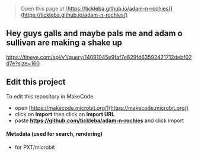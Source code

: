 
> Open this page at [https://tickleba.github.io/adam-n-rochies/](https://tickleba.github.io/adam-n-rochies/)

## Hey guys galls and maybe pals me and adam o sullivan are making a shake up

https://tineye.com/api/v1/query/14091045e9faf7e829fd63592421712debf02d7e?size=160

## Edit this project

To edit this repository in MakeCode.

* open [https://makecode.microbit.org/](https://makecode.microbit.org/)
* click on **Import** then click on **Import URL**
* paste **https://github.com/tickleba/adam-n-rochies** and click import

#### Metadata (used for search, rendering)

* for PXT/microbit
<script src="https://makecode.com/gh-pages-embed.js"></script><script>makeCodeRender("{{ site.makecode.home_url }}", "{{ site.github.owner_name }}/{{ site.github.repository_name }}");</script>

